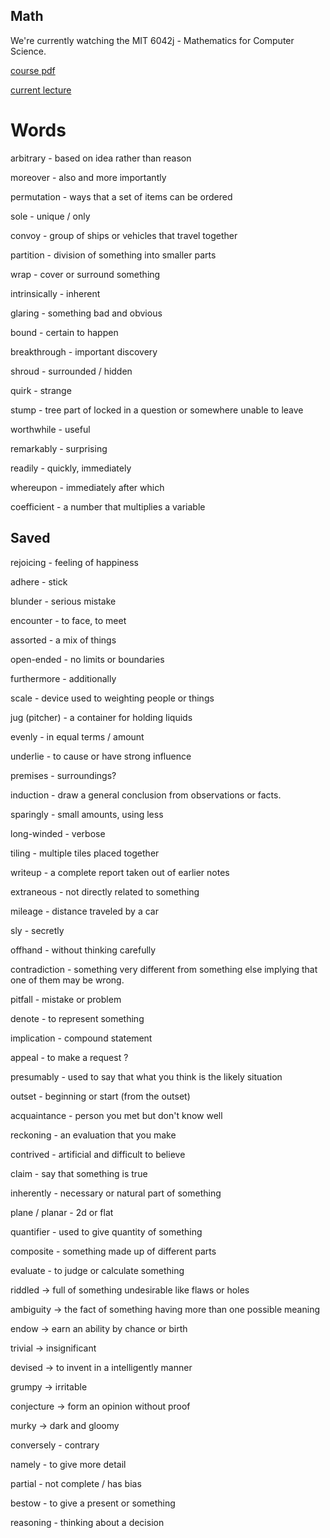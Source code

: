 ## Math

We're currently watching the MIT 6042j - Mathematics for Computer Science.

[course pdf](https://ocw.mit.edu/courses/6-042j-mathematics-for-computer-science-fall-2010/93cad640cf3ed0b23ef70688f452d4d5_MIT6_042JF10_notes.pdf)

[current lecture](https://www.youtube.com/watch?v=NuY7szYSXSw)

# Words

arbitrary - based on idea rather than reason

moreover - also and more importantly

permutation - ways that a set of items can be ordered

sole - unique / only

convoy - group of ships or vehicles that travel together

partition - division of something into smaller parts

wrap - cover or surround something

intrinsically - inherent

glaring - something bad and obvious

bound - certain to happen

breakthrough - important discovery

shroud - surrounded / hidden

quirk - strange

stump - tree part of locked in a question or somewhere unable to leave

worthwhile - useful

remarkably - surprising

readily - quickly, immediately

whereupon - immediately after which

coefficient - a number that multiplies a variable

## Saved

rejoicing - feeling of happiness

adhere - stick

blunder - serious mistake

encounter - to face, to meet

assorted - a mix of things

open-ended - no limits or boundaries

furthermore - additionally

scale - device used to weighting people or things

jug (pitcher) - a container for holding liquids

evenly - in equal terms / amount

underlie - to cause or have strong influence

premises - surroundings?

induction - draw a general conclusion from observations or facts.

sparingly - small amounts, using less

long-winded - verbose

tiling - multiple tiles placed together

writeup - a complete report taken out of earlier notes

extraneous - not directly related to something

mileage - distance traveled by a car

sly - secretly

offhand - without thinking carefully

contradiction - something very different from something else implying that one of them may be wrong.

pitfall - mistake or problem

denote - to represent something

implication - compound statement

appeal - to make a request ?

presumably - used to say that what you think is the likely situation

outset - beginning or start (from the outset)

acquaintance - person you met but don't know well

reckoning - an evaluation that you make

contrived - artificial and difficult to believe

claim - say that something is true

inherently - necessary or natural part of something

plane / planar - 2d or flat

quantifier - used to give quantity of something

composite - something made up of different parts

evaluate - to judge or calculate something

riddled -> full of something undesirable like flaws or holes

ambiguity -> the fact of something having more than one possible meaning

endow -> earn an ability by chance or birth

trivial -> insignificant

devised -> to invent in a intelligently manner

grumpy -> irritable

conjecture -> form an opinion without proof

murky -> dark and gloomy

conversely - contrary

namely - to give more detail

partial - not complete / has bias

bestow - to give a present or something

reasoning - thinking about a decision
